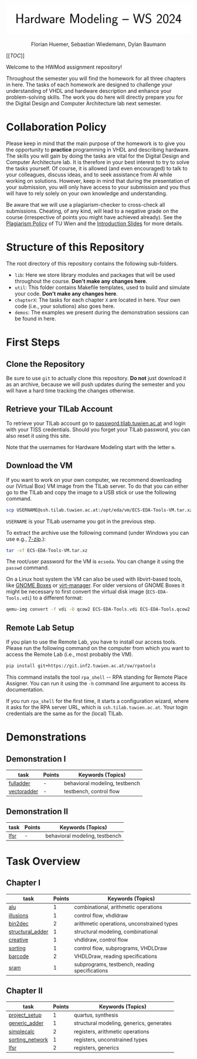 <div align="center">

![title](.mdata/title.svg)
<p>
Florian Huemer, Sebastian Wiedemann, Dylan Baumann
</p>
</div>


[[_TOC_]]


Welcome to the HWMod assignment repository!

Throughout the semester you will find the homework for all three chapters in here.
The tasks of each homework are designed to challenge your understanding of VHDL and hardware description and enhance your problem-solving skills.
The work you do here will directly prepare you for the Digital Design and Computer Architecture lab next semester.



# Collaboration Policy

Please keep in mind that the main purpose of the homework is to give you the opportunity to **practice** programming in VHDL and describing hardware.
The skills you will gain by doing the tasks are vital for the Digital Design and Computer Architecture lab.
It is therefore in your best interest to try to solve the tasks yourself.
Of course, it is allowed (and even encouraged) to talk to your colleagues, discuss ideas, and to seek assistance from AI while working on solutions.
However, keep in mind that during the presentation of your submission, you will only have access to your submission and you thus will have to rely solely on your own knowledge and understanding.

Be aware that we will use a plagiarism-checker to cross-check all submissions.
Cheating, of any kind, will lead to a negative grade on the course (irrespective of points you might have achieved already).
See the [Plagiarism Policy](https://www.tuwien.at/mwbw/im/ao/lehre/abschlussarbeiten/plagiarismus) of TU Wien and the [Introduction Slides](https://owncloud.tuwien.ac.at/index.php/s/TAz5MgVZwTyLIWQ/download) for more details.

# Structure of this Repository

The root directory of this repository contains the following sub-folders.

* `lib`: Here we store library modules and packages that will be used throughout the course. **Don't make any changes here**.
* `util`: This folder contains Makefile templates, used to build and simulate your code. **Don't make any changes here**.
* `chapterX`: The tasks for each chapter `X` are located in here. Your own code (i.e., your solutions) also goes here.
* `demos`: The examples we present during the demonstration sessions can be found in here.

# First Steps

## Clone the Repository
Be sure to use `git` to actually clone this repository.
**Do not** just download it as an archive, because we will push updates during the semester and you will have a hard time tracking the changes otherwise.

## Retrieve your TILab Account
To retrieve your TILab account go to [password.tilab.tuwien.ac.at](https://password.tilab.tuwien.ac.at) and login with your TISS credentials.
Should you forget your TILab password, you can also reset it using this site.

Note that the usernames for Hardware Modeling start with the letter `m`.

## Download the VM
If you want to work on your own computer, we recommend downloading our (Virtual Box) VM image from the TILab server.
To do that you can either go to the TILab and copy the image to a USB stick or use the following command.

```bash
scp USERNAME@ssh.tilab.tuwien.ac.at:/opt/eda/vm/ECS-EDA-Tools-VM.tar.xz .
```

`USERNAME` is your TILab username you got in the previous step.

To extract the archive use the following command (under Windows you can use e.g., [7-zip](https://7-zip.org/).):

```bash
tar -xf ECS-EDA-Tools-VM.tar.xz
```

The root/user password for the VM is `ecseda`.
You can change it using the `passwd` command.

On a Linux host system the VM can also be used with libvirt-based tools, like [GNOME Boxes](https://apps.gnome.org/Boxes/) or [virt-manager](https://virt-manager.org/).
For older versions of GNOME Boxes it might be necessary to first convert the virtual disk image (`ECS-EDA-Tools.vdi`) to a different format:

```bash
qemu-img convert -f vdi -O qcow2 ECS-EDA-Tools.vdi ECS-EDA-Tools.qcow2
```

## Remote Lab Setup

If you plan to use the Remote Lab, you have to install our access tools.
Please run the following command on the computer from which you want to access the Remote Lab (i.e., most probably the VM).

```bash
pip install git+https://git.inf2.tuwien.ac.at/sw/rpatools
```

This command installs the tool `rpa_shell` -- RPA standing for Remote Place Assigner.
You can run it using the `-h` command line argument to access its documentation.

If you run `rpa_shell` for the first time, it starts a configuration wizard, where it asks for the RPA server URL, which is `ssh.tilab.tuwien.ac.at`.
Your login credentials are the same as for the (local) TILab.

# Demonstrations

## Demonstration I

| task | Points | Keywords (Topics) |
|-|-|----|
| [fulladder](demos/demo1/fulladder/task.md) | - | behavioral modeling, testbench |
| [vectoradder](demos/demo1/vectoradder/task.md) | - | testbench, control flow |

## Demonstration II

| task | Points | Keywords (Topics) |
|-|-|----|
| [lfsr](demos/demo2/lfsr/task.md) | - | behavioral modeling, testbench |

# Task Overview

## Chapter I

| task | Points | Keywords (Topics) |
|-|-|----|
| [alu](chapter1/alu/task.md) | 1 | combinational, arithmetic operations |
| [illusions](chapter1/illusions/task.md) | 1 | control flow, vhdldraw |
| [bin2dec](chapter1/bin2dec/task.md) | 2 | arithmetic operations, unconstrained types |
| [structural_adder](chapter1/structural_adder/task.md) | 1 | structural modeling, combinational |
| [creative](chapter1/creative/task.md) | 1 | vhdldraw, control flow |
| [sorting](chapter1/sorting/task.md) | 1 | control flow, subprograms, VHDLDraw |
| [barcode](chapter1/barcode/task.md) | 2 | VHDLDraw, reading specifications |
| [sram](chapter1/sram/task.md) | 1 | subprograms, testbench, reading specifications |

## Chapter II

| task | Points | Keywords (Topics) |
|-|-|----|
| [project_setup](chapter2/project_setup/task.md) | 1 | quartus, synthesis |
| [generic_adder](chapter2/generic_adder/task.md) | 1 | structural modeling, generics, generates |
| [simplecalc](chapter2/simplecalc/task.md) | 2 | registers, arithmetic operations |
| [sorting_network](chapter2/sorting_network/task.md) | 1 | registers, unconstrained types |
| [lfsr](chapter2/lfsr/task.md) | 2 | registers, generics |


